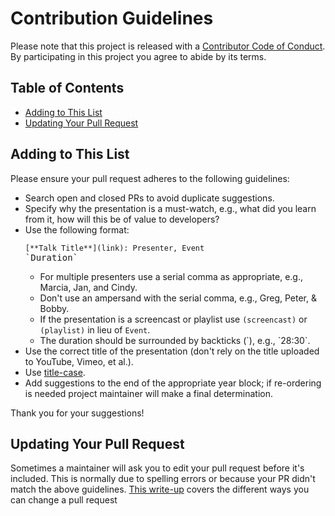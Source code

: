 # Contribution Guidelines

Please note that this project is released with a [Contributor Code of Conduct](CODE-OF-CONDUCT.md). By participating in this project you agree to abide by its terms.

## Table of Contents

- [Adding to This List](#adding-to-this-list)
- [Updating Your Pull Request](#updating-your-pull-request)

## Adding to This List

Please ensure your pull request adheres to the following guidelines:

- Search open and closed PRs to avoid duplicate suggestions.
- Specify why the presentation is a must-watch, e.g., what did you learn from it, how will this be of value to developers?
- Use the following format: <pre>`[**Talk Title**](link): Presenter, Event` &#96;Duration&#96;</pre>
  - For multiple presenters use a serial comma as appropriate, e.g., Marcia, Jan, and Cindy.
  - Don't use an ampersand with the serial comma, e.g., Greg, Peter, & Bobby.
  - If the presentation is a screencast or playlist use `(screencast)` or `(playlist)` in lieu of `Event`.
  - The duration should be surrounded by backticks (&#96;), e.g., &#96;28:30&#96;.
- Use the correct title of the presentation (don't rely on the title uploaded to YouTube, Vimeo, et al.).
- Use [title-case](https://titlecaseconverter.com/).
- Add suggestions to the end of the appropriate year block; if re-ordering is needed project maintainer will make a final determination.

Thank you for your suggestions!

## Updating Your Pull Request

Sometimes a maintainer will ask you to edit your pull request before it's included. This is normally due to spelling errors or because your PR didn't match the above guidelines. [This write-up](https://github.com/RichardLitt/knowledge/blob/master/github/amending-a-commit-guide.md) covers the different ways you can change a pull request
